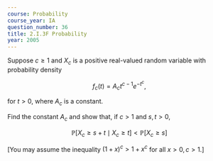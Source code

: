 ```yaml
---
course: Probability
course_year: IA
question_number: 36
title: 2.I.3F Probability
year: 2005
---
```



Suppose $c \geqslant 1$ and $X_{c}$ is a positive real-valued random variable with probability density

$$f_{c}(t)=A_{c} t^{c-1} e^{-t^{c}},$$

for $t>0$, where $A_{c}$ is a constant.

Find the constant $A_{c}$ and show that, if $c>1$ and $s, t>0$,

$$\mathbb{P}\left[X_{c} \geqslant s+t \mid X_{c} \geqslant t\right]<\mathbb{P}\left[X_{c} \geqslant s\right]$$

[You may assume the inequality $(1+x)^{c}>1+x^{c}$ for all $x>0, c>1$.]